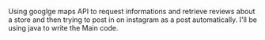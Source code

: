 Using googlge maps API to request informations and retrieve reviews about a store and then trying to post in on instagram as a post automatically. I'll be using java to write the Main code.
